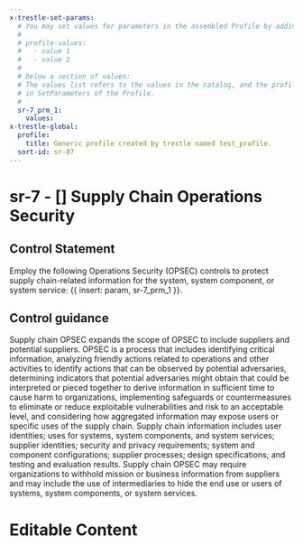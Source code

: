 ```yaml
---
x-trestle-set-params:
  # You may set values for parameters in the assembled Profile by adding
  #
  # profile-values:
  #   - value 1
  #   - value 2
  #
  # below a section of values:
  # The values list refers to the values in the catalog, and the profile-values represent values
  # in SetParameters of the Profile.
  #
  sr-7_prm_1:
    values:
x-trestle-global:
  profile:
    title: Generic profile created by trestle named test_profile.
  sort-id: sr-07
---
```


# sr-7 - \[\] Supply Chain Operations Security

## Control Statement

Employ the following Operations Security (OPSEC) controls to protect supply chain-related information for the system, system component, or system service: {{ insert: param, sr-7_prm_1 }}.

## Control guidance

Supply chain OPSEC expands the scope of OPSEC to include suppliers and potential suppliers. OPSEC is a process that includes identifying critical information, analyzing friendly actions related to operations and other activities to identify actions that can be observed by potential adversaries, determining indicators that potential adversaries might obtain that could be interpreted or pieced together to derive information in sufficient time to cause harm to organizations, implementing safeguards or countermeasures to eliminate or reduce exploitable vulnerabilities and risk to an acceptable level, and considering how aggregated information may expose users or specific uses of the supply chain. Supply chain information includes user identities; uses for systems, system components, and system services; supplier identities; security and privacy requirements; system and component configurations; supplier processes; design specifications; and testing and evaluation results. Supply chain OPSEC may require organizations to withhold mission or business information from suppliers and may include the use of intermediaries to hide the end use or users of systems, system components, or system services.

# Editable Content

<!-- Make additions and edits below -->
<!-- The above represents the contents of the control as received by the profile, prior to additions. -->
<!-- If the profile makes additions to the control, they will appear below. -->
<!-- The above markdown may not be edited but you may edit the content below, and/or introduce new additions to be made by the profile. -->
<!-- If there is a yaml header at the top, parameter values may be edited. Use --set-parameters to incorporate the changes during assembly. -->
<!-- The content here will then replace what is in the profile for this control, after running profile-assemble. -->
<!-- The current profile has no added parts for this control, but you may add new ones here. -->
<!-- Each addition must have a heading either of the form ## Control my_addition_name -->
<!-- or ## Part a. (where the a. refers to one of the control statement labels.) -->
<!-- "## Control" parts are new parts added after the statement part. -->
<!-- "## Part" parts are new parts added into the top-level statement part with that label. -->
<!-- Subparts may be added with nested hash levels of the form ### My Subpart Name -->
<!-- underneath the parent ## Control or ## Part being added -->
<!-- See https://ibm.github.io/compliance-trestle/tutorials/ssp_profile_catalog_authoring/ssp_profile_catalog_authoring for guidance. -->
